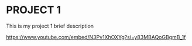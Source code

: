 # PROJECT 1

This is my project 1 brief description

https://www.youtube.com/embed/N3Pv1XhOXYg?si=y83MBAQoGBgmB_1f
